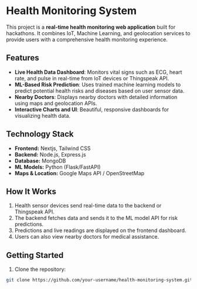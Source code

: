 # Health Monitoring System

This project is a **real-time health monitoring web application** built for hackathons. It combines IoT, Machine Learning, and geolocation services to provide users with a comprehensive health monitoring experience.

## Features

- **Live Health Data Dashboard**: Monitors vital signs such as ECG, heart rate, and pulse in real-time from IoT devices or Thingspeak API.
- **ML-Based Risk Prediction**: Uses trained machine learning models to predict potential health risks and diseases based on user sensor data.
- **Nearby Doctors**: Displays nearby doctors with detailed information using maps and geolocation APIs.
- **Interactive Charts and UI**: Beautiful, responsive dashboards for visualizing health data.

## Technology Stack

- **Frontend:** Nextjs, Tailwind CSS
- **Backend:** Node.js, Express.js
- **Database:** MongoDB
- **ML Models:** Python (Flask/FastAPI)
- **Maps & Location:** Google Maps API / OpenStreetMap

## How It Works

1. Health sensor devices send real-time data to the backend or Thingspeak API.
2. The backend fetches data and sends it to the ML model API for risk predictions.
3. Predictions and live readings are displayed on the frontend dashboard.
4. Users can also view nearby doctors for medical assistance.

## Getting Started

1. Clone the repository:
```bash
git clone https://github.com/your-username/health-monitoring-system.git
